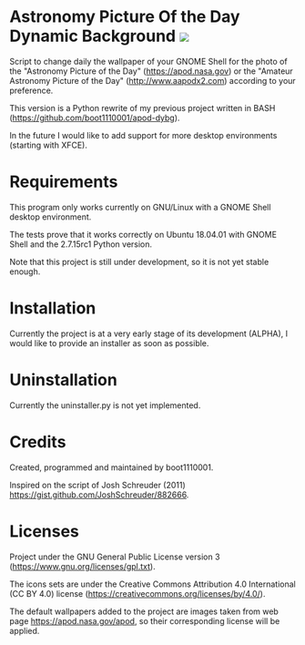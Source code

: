 
# Astronomy Picture Of the Day Dynamic Background ![](https://raw.githubusercontent.com/boot1110001/apod-dybg-py/master/media/icons/32x32/apod-dybg.png)
Script to change daily the wallpaper of your GNOME Shell for the photo of the "Astronomy Picture of the Day" (https://apod.nasa.gov) or the "Amateur Astronomy Picture of the Day" (http://www.aapodx2.com) according to your preference.

This version is a Python rewrite of my previous project written in BASH (https://github.com/boot1110001/apod-dybg).

In the future I would like to add support for more desktop environments (starting with XFCE).

# Requirements
This program only works currently on GNU/Linux with a GNOME Shell desktop environment.

The tests prove that it works correctly on Ubuntu 18.04.01 with GNOME Shell and the 2.7.15rc1 Python version.

Note that this project is still under development, so it is not yet stable enough.

# Installation
Currently the project is at a very early stage of its development (ALPHA), I would like to provide an installer as soon as possible.

# Uninstallation
Currently the uninstaller.py is not yet implemented.

# Credits
Created, programmed and maintained by boot1110001.

Inspired on the script of Josh Schreuder (2011) https://gist.github.com/JoshSchreuder/882666.

# Licenses
Project under the GNU General Public License version 3 (https://www.gnu.org/licenses/gpl.txt).

The icons sets are under the Creative Commons Attribution 4.0 International (CC BY 4.0) license (https://creativecommons.org/licenses/by/4.0/).

The default wallpapers added to the project are images taken from web page https://apod.nasa.gov/apod, so their corresponding license will be applied.
